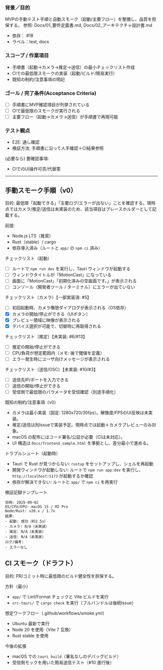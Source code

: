 ### 背景／目的
MVPの手動テスト手順と自動スモーク（起動/主要フロー）を整備し、品質を担保する。
参照: Docs/01_要件定義書.md, Docs/02_アーキテクチャ設計書.md

- 依存： #18
- ラベル：test, docs

### スコープ / 作業項目
- 手順書（起動→カメラ→推定→送信）の最小チェックリスト作成
- CIでの最低限スモークの実装（起動/ビルド/簡易実行）
- 既知の制約/注意事項の明記

### ゴール / 完了条件(Acceptance Criteria)
- [ ] 手順書にMVP確認項目が列挙されている
- [ ] CIで最低限のスモークが実行される
- [ ] 主要フロー（起動→カメラ→送信）が手順書で再現可能

### テスト観点
- E2E: 通し確認
- 検証方法: 手順書に沿って人手確認＋CI結果参照

(必要なら) 要確認事項:
- CIでのUI操作可否/代替策

---

## 手動スモーク手順（v0）

目的: 最低限「起動できる」「主要ログ/エラーが出ない」ことを確認する。現時点ではカメラ/推定/送信は未実装のため、該当項目はプレースホルダーとして記載する。

前提:
- Node.js LTS（推奨）
- Rust（stable）/ cargo
- 依存導入済み（ルートと `app/` の `npm ci` 済み）

チェックリスト（起動）
- [ ] ルートで `npm run dev` を実行し、Tauri ウィンドウが起動する
- [ ] ウィンドウタイトルが「MotionCast」になっている
- [ ] 画面に「MotionCast」「初期化済みの空画面です。」が表示される
- [ ] コンソール（開発者ツール / ターミナル）にエラーが出ていない

チェックリスト（カメラ）【一部実装済: #5】
- [ ] 初回起動時、カメラ権限ダイアログが表示される（OS依存）
- [x] カメラの開始/停止ができる（UIボタン）
- [x] プレビュー領域に映像が表示される
- [x] デバイス選択が可能で、切替時に再取得される

チェックリスト（推定）【未実装: #6/#13】
- [ ] 推定の開始/停止ができる
- [ ] CPU負荷が想定範囲内（メモ: 後で閾値を定義）
- [ ] エラー発生時にユーザ向けメッセージが表示される

チェックリスト（送信/OSC）【未実装: #10/#3】
- [ ] 送信先IP/ポートを入力できる
- [ ] 送信の開始/停止ができる
- [ ] 受信側で最低限のパラメータを受信確認（別途手順化）

既知の制約/注意事項（v0）
- カメラは最小実装（固定: 1280x720/30fps）。解像度/FPSのUI反映は未実装。
- 推定/送信は別Issueで実装予定。現時点では起動＋カメラプレビューのみ対象。
- macOS の配布にはコード署名/公証が必要（CIは未対応）。
- UI 構造は `Docs/frontend_sample.html` を準拠とし、差分最小で進める。

トラブルシュート（起動時）
- Tauri で Rust が見つからない: `rustup` をセットアップし、シェルを再起動
- 開発ウィンドウが起動しない: ルートで `npm run app:dev` を実行し、`http://localhost:5173` が起動するか確認
- 依存が解決できない: ルートと `app/` で `npm ci` を再実行

検証記録テンプレート
```
日時: 2025-09-02
OS/CPU/GPU: macOS 15 / M2 Pro
Node/Rust: v20.x / 1.7x
結果:
- 起動: 成功（約2.5s）
- カメラ: N/A（未実装）
- 推定: N/A（未実装）
- 送信: N/A（未実装）
ログ/備考:
- エラーなし
```

## CI スモーク（ドラフト）

目的: PR/コミット時に最低限のビルド健全性を担保する。

方針（最小）
- `app/` で Lint/Format チェックと Vite ビルドを実行
- `src-tauri/` で `cargo check` を実行（フルバンドルは後続Issue）

想定ワークフロー（.github/workflows/smoke.yml）
- Ubuntu 最新で実行
- Node 20 を使用（Vite 7 互換）
- Rust stable を使用

今後の拡張
- macOS での `tauri build`（署名なしのデバッグビルド）
- 受信側モックを用いた簡易送信テスト（#10 進行後）
